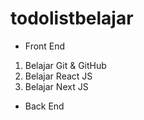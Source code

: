 # todolistbelajar

- Front End
1. Belajar Git & GitHub
2. Belajar React JS
3. Belajar Next JS

- Back End
  
